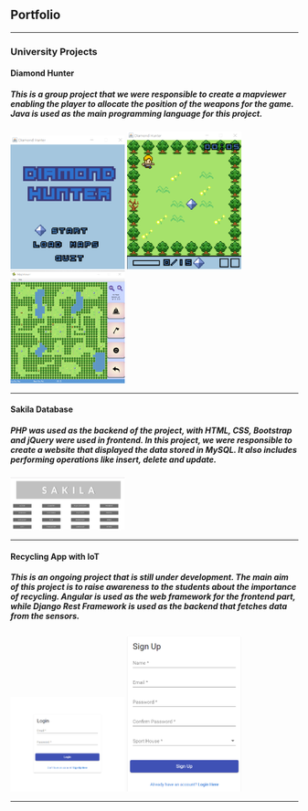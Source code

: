 ## Portfolio

---

### University Projects

#### Diamond Hunter
##### This is a group project that we were responsible to create a mapviewer enabling the player to allocate the position of the weapons for the game. Java is used as the main programming language for this project.

<img src="images/diamond_hunter.png?raw=true" width="200" />
<img src="images/diamond_hunter_2.png?raw=true" width="200" />
<img src="images/diamond_hunter_3.png?raw=true" width="200" />

---
#### Sakila Database
##### PHP was used as the backend of the project, with HTML, CSS, Bootstrap and jQuery were used in frontend. In this project, we were responsible to create a website that displayed the data stored in MySQL. It also includes performing operations like insert, delete and update. 

<img src="images/sakila.png?raw=true" width="200" />

---
#### Recycling App with IoT
##### This is an ongoing project that is still under development. The main aim of this project is to raise awareness to the students about the importance of recycling. Angular is used as the web framework for the frontend part, while Django Rest Framework is used as the backend that fetches data from the sensors.

<img src="images/segp_login.png?raw=true" width="200" />
<img src="images/segp_register.png?raw=true" width="200" />

---






